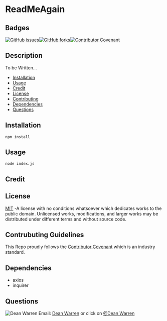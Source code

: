 # ReadMeAgain 
 ## Badges  
[![GitHub issues](https://img.shields.io/github/issues/deawar/ReadMeGen?style=plastic)](undefined/network)[![GitHub forks](https://img.shields.io/github/forks/deawar/ReadMeGen?style=plastic)](undefined/network)[![Contributor Covenant](https://img.shields.io/badge/Contributor%20Covenant-v2.0%20adopted-ff69b4.svg?style=plastic)](code_of_conduct.md) 
## Description  
  To be Written...  
* [Installation](#installation)  
* [Usage](#usage)  
* [Credit](#credit)  
* [License](#license)  
* [Contributing](#contributing)  
* [Dependencies](#dependencies)  
* [Questions](#questions) 
  
## Installation  
``` 
npm install 
``` 
## Usage  
``` 
node index.js 
``` 
## Credit  
  
## License  
[MIT](https://github.com/deawar/ReadMeAgain/blob/master/LICENSE) -A license with no conditions whatsoever which dedicates works to the public domain. Unlicensed works, modifications, and larger works may be distributed under different terms and without source code.
  
## Contrubuting Guidelines 
 This Repo proudly follows the [Contributor Covenant](https://www.contributor-covenant.org/) which is an industry standard. 
 
## Dependencies  
* axios
* inquirer
## Questions 
![Dean Warren](https://avatars3.githubusercontent.com/u/15312495?v=4&s=48)  Email: [Dean Warren](mailto:deawar@gmail.com) or  click on [@Dean Warren](https://github.com/deawar)

